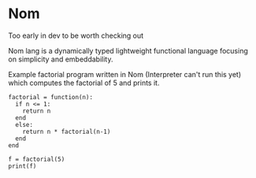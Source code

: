 # Nom

 Too early in dev to be worth checking out

Nom lang is a dynamically typed lightweight functional language focusing on simplicity and embeddability.

Example factorial program written in Nom (Interpreter can't run this yet) which computes the factorial of 5 and prints it.


    factorial = function(n):
      if n <= 1:
        return n
      end
      else:
        return n * factorial(n-1)
      end
    end
    
    f = factorial(5)
    print(f)
